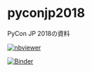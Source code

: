 # pyconjp2018

PyCon JP 2018の資料

[![nbviewer](https://camo.githubusercontent.com/bfeb5472ee3df9b7c63ea3b260dc0c679be90b97/68747470733a2f2f696d672e736869656c64732e696f2f62616467652f72656e6465722d6e627669657765722d6f72616e67652e7376673f636f6c6f72423d66333736323626636f6c6f72413d346434643464)](https://nbviewer.jupyter.org/github/drillan/pyconjp2018/blob/master/slides.ipynb)

[![Binder](https://mybinder.org/badge.svg)](https://mybinder.org/v2/gh/drillan/pyconjp2018/master)